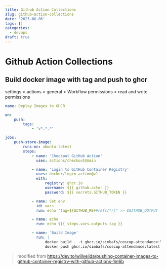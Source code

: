```yaml
---
title: Github Action Collections
slug: github-action-collections
date: '2023-08-06'
tags: []
categories:
  - devops
draft: true
---
```


# Github Action Collections

## Build docker image with tag and push to ghcr

settings > actions > general > Workflow permissions > read and write permissions

```yaml
name: Deploy Images to GHCR

on:
    push:
        tags:
            - 'v*.*.*'

jobs:
    push-store-image:
        runs-on: ubuntu-latest
        steps:
            - name: 'Checkout GitHub Action'
              uses: actions/checkout@main

            - name: 'Login to GitHub Container Registry'
              uses: docker/login-action@v1
              with:
                  registry: ghcr.io
                  username: ${{ github.actor }}
                  password: ${{ secrets.GITHUB_TOKEN }}

            - name: Set env
              id: vars
              run: echo "tag=${GITHUB_REF#refs/*/}" >> $GITHUB_OUTPUT

            - name: echo
              run: echo ${{ steps.vars.outputs.tag }}

            - name: 'Build Image'
              run: |
                  docker build . -t ghcr.io/simbafs/coscup-attendance:latest -t ghcr.io/simbafs/coscup-attendance:${{ steps.vars.outputs.tag }}
                  docker push ghcr.io/simbafs/coscup-attendance:latest
```

> modified from https://dev.to/willvelida/pushing-container-images-to-github-container-registry-with-github-actions-1m6b
